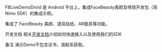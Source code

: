 FBLiveDemoDroid 是 Android 平台上，集成FaceBeauty美颜及特效开发包（简 Nimo SDK）的集成示例。

集成了 FaceBeauty 美颜、道具贴纸、AR面具等功能。

开发文档
相关[开发文档](https://ycngvyycpff4.feishu.cn/wiki/ULzkw6Ygnirpbrki2o6c2R07n0f?from=from_copylink?_blank)介绍如何快速接入以及使用我们的SDK

备注
演示Demo不包含证书，请联系获取。
